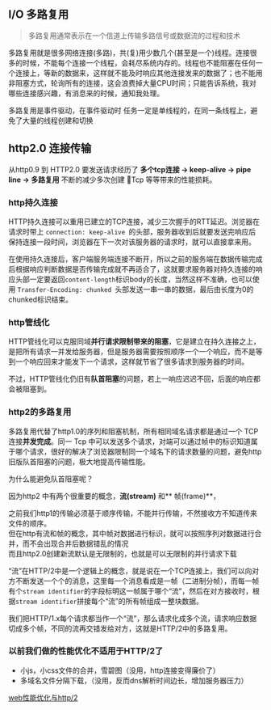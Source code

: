 ## I/O 多路复用

> 多路复用通常表示在一个信道上传输多路信号或数据流的过程和技术

多路复用就是很多网络连接(多路)，共(复)用少数几个(甚至是一个)线程。连接很多的时候，不能每个连接一个线程，会耗尽系统内存的。线程也不能阻塞在任何一个连接上，等新的数据来，这样就不能及时响应其他连接发来的数据了；也不能用非阻塞方式，轮询所有的连接，这会浪费掉大量CPU时间；只能告诉系统，我对哪些连接感兴趣，有消息来的时候，通知我处理。


多路复用是事件驱动，在事件驱动时 任务一定是单线程的，在同一条线程上，避免了大量的线程创建和切换


## http2.0 连接传输

从http0.9 到 HTTP2.0 要发送请求经历了
**多个tcp连接 -> keep-alive -> pipe line -> 多路复用**
不断的减少多次创建 Tcp 等等带来的性能损耗。
### http持久连接

HTTP持久连接可以重用已建立的TCP连接，减少三次握手的RTT延迟。浏览器在请求时带上 `connection: keep-alive `的头部，服务器收到后就要发送完响应后保持连接一段时间，浏览器在下一次对该服务器的请求时，就可以直接拿来用。

在使用持久连接后，客户端服务端连接不断开，所以之前的服务端在数据传输完成后根据响应判断数据是否传输完成就不再适合了，这就要求服务器对持久连接的响应头部一定要返回`content-length`标识body的长度，当然这样不准确，也可以使用 `Transfer-Encoding: chunked `头部发送一串一串的数据，最后由长度为0的chunked标识结束。

### http管线化

HTTP管线化可以克服同域**并行请求限制带来的阻塞**，它是建立在持久连接之上，是把所有请求一并发给服务器，但是服务器需要按照顺序一个一个响应，而不是等到一个响应回来才能发下一个请求，这样就节省了很多请求到服务器的时间。

不过，HTTP管线化仍旧有**队首阻塞**的问题，若上一响应迟迟不回，后面的响应都会被阻塞到。

### http2的多路复用

多路复用代替了http1.0的序列和阻塞机制，所有相同域名请求都是通过一个 TCP 连接**并发完成**。同一 Tcp 中可以发送多个请求，对端可以通过帧中的标识知道属于哪个请求，很好的解决了浏览器限制同一个域名下的请求数量的问题，避免http旧版队首阻塞的问题，极大地提高传输性能。

为什么能避免队首阻塞呢？

因为http2 中有两个很重要的概念，**流(stream)** 和** 帧(frame)**，     

之前我们http1的传输必须基于顺序传输，不能并行传输，不然接收方不知道传来文件的顺序。     
但在http有流和帧的概念，其中帧对数据进行标识，就可以按照序列对数据进行合并，而不会出现合并后数据错乱的情况      
而且http2.0创建新流默认是无限制的，也就是可以无限制的并行请求下载   


“流”在HTTP/2中是一个逻辑上的概念，就是说在一个TCP连接上，我们可以向对方不断发送一个个的消息，这里每一个消息看成是一帧（二进制分帧），而每一帧有个`stream identifier`的字段标明这一帧属于哪个“流”，然后在对方接收时，根据`stream identifier`拼接每个“流”的所有帧组成一整块数据。

我们把HTTP/1.x每个请求都当作一个“流”，那么请求化成多个流，请求响应数据切成多个帧，不同的流再交错发给对方，这就是HTTP/2中的多路复用。


### 以前我们做的性能优化不适用于HTTP/2了
- 小js，小css文件的合并，雪碧图（没用，http连接变得廉价了）
- 多域名文件分隔下载，（没用，反而dns解析时间边长，增加服务器压力）

[web性能优化与http/2](https://www.kancloud.cn/digest/web-performance-http2/74825)